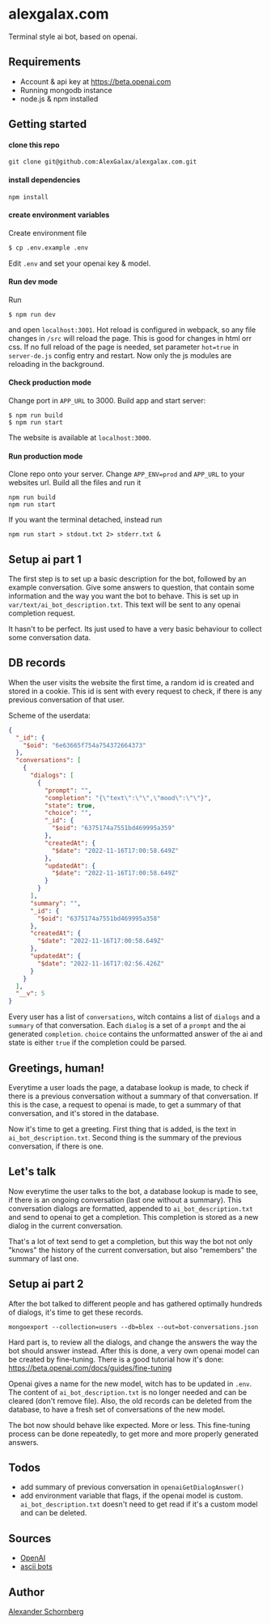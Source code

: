 # alexgalax.com

Terminal style ai bot, based on openai.

## Requirements
- Account & api key at https://beta.openai.com
- Running mongodb instance
- node.js & npm installed

## Getting started

#### clone this repo
`git clone git@github.com:AlexGalax/alexgalax.com.git`

#### install dependencies
`npm install`

#### create environment variables
Create environment file
```bash
$ cp .env.example .env
```
Edit `.env` and set your openai key & model.

#### Run dev mode

Run
```shell
$ npm run dev
```
and open `localhost:3001`. Hot reload is configured in webpack, so any file changes in `/src` will reload the page. This is good for changes in html orr css. If no full reload of the page is needed, set parameter `hot=true` in `server-de.js` config entry and restart. Now only the js modules are reloading in the background.

#### Check production mode

Change port in `APP_URL` to 3000. Build app and start server:
```shell
$ npm run build
$ npm run start
```

The website is available at `localhost:3000`.

#### Run production mode

Clone repo onto your server. Change `APP_ENV=prod` and `APP_URL` to your websites url. Build all the files and run it
```shell
npm run build
npm run start
```
If you want the terminal detached, instead run 
```shell
npm run start > stdout.txt 2> stderr.txt &
```

## Setup ai part 1

The first step is to set up a basic description for the bot, followed by an example conversation. Give some answers to question, that contain some information and the way you want the bot to behave.
This is set up in `var/text/ai_bot_description.txt`. This text will be sent to any openai completion request.

It hasn't to be perfect. Its just used to have a very basic behaviour to collect some conversation data.

## DB records

When the user visits the website the first time, a random id is created and stored in a cookie. This id is sent with every request to check, if there is any previous conversation of that user.

Scheme of the userdata:

```json
{
  "_id": {
    "$oid": "6e63665f754a754372664373"
  },
  "conversations": [
    {
      "dialogs": [
        {
          "prompt": "",
          "completion": "{\"text\":\"\",\"mood\":\"\"}",
          "state": true,
          "choice": "",
          "_id": {
            "$oid": "6375174a7551bd469995a359"
          },
          "createdAt": {
            "$date": "2022-11-16T17:00:58.649Z"
          },
          "updatedAt": {
            "$date": "2022-11-16T17:00:58.649Z"
          }
        }
      ],
      "summary": "",
      "_id": {
        "$oid": "6375174a7551bd469995a358"
      },
      "createdAt": {
        "$date": "2022-11-16T17:00:58.649Z"
      },
      "updatedAt": {
        "$date": "2022-11-16T17:02:56.426Z"
      }
    }
  ],
  "__v": 5
}
```

Every user has a list of `conversations`, witch contains a list of `dialogs` and a `summary` of that conversation. Each `dialog` is a set of a `prompt` and the ai generated `completion`. `choice` contains the unformatted answer of the ai and state is either `true` if the completion could be parsed.

## Greetings, human!

Everytime a user loads the page, a database lookup is made, to check if there is a previous conversation without a summary of that conversation. If this is the case, a request to openai is made, to get a summary of that conversation, and it's stored in the database.

Now it's time to get a greeting. First thing that is added, is the text in `ai_bot_description.txt`. Second thing is the summary of the previous conversation, if there is one.

## Let's talk

Now everytime the user talks to the bot, a database lookup is made to see, if there is an ongoing conversation (last one without a summary). This conversation dialogs are formatted, appended to `ai_bot_description.txt` and send to openai to get a completion. This completion is stored as a new dialog in the current conversation.

That's a lot of text send to get a completion, but this way the bot not only "knows" the history of the current conversation, but also "remembers" the summary of last one.

## Setup ai part 2

After the bot talked to different people and has gathered optimally hundreds of dialogs, it's time to get these records.
```shell
mongoexport --collection=users --db=blex --out=bot-conversations.json
```

Hard part is, to review all the dialogs, and change the answers the way the bot should answer instead. After this is done, a very own openai model can be created by fine-tuning. There is a good tutorial how it's done: https://beta.openai.com/docs/guides/fine-tuning

Openai gives a name for the new model, witch has to be updated in `.env`. The content of `ai_bot_description.txt` is no longer needed and can be cleared (don't remove file). Also, the old records can be deleted from the database, to have a fresh set of conversations of the new model.

The bot now should behave like expected. More or less. This fine-tuning process can be done repeatedly, to get more and more properly generated answers.

## Todos
- add summary of previous conversation in `openaiGetDialogAnswer()`
- add environment variable that flags, if the openai model is custom. `ai_bot_description.txt` doesn't need to get read if it's a custom model and can be deleted. 

## Sources
- [OpenAI](https://beta.openai.com)
- [ascii bots](https://github.com/walsh9/asciibots)



## Author
[Alexander Schornberg](https://www.alexgalax.com)
